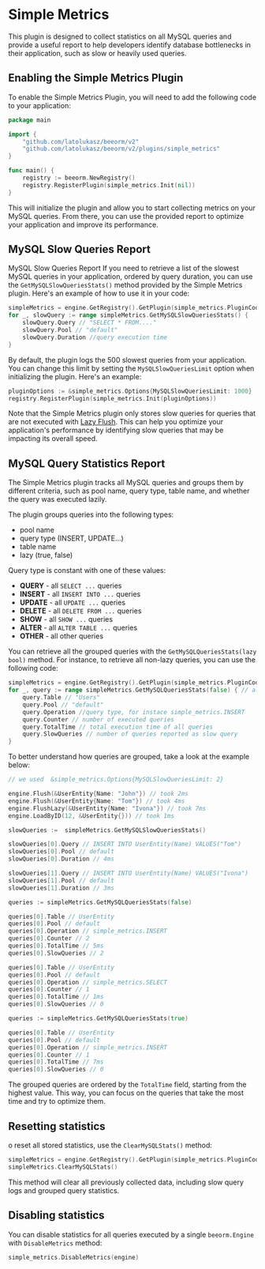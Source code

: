 # Simple Metrics

This plugin is designed to collect statistics on all MySQL queries and provide a useful report to help developers identify database bottlenecks in their application, such as slow or heavily used queries.

## Enabling the Simple Metrics Plugin

To enable the Simple Metrics Plugin, you will need to add the following code to your application:

```go
package main

import {
    "github.com/latolukasz/beeorm/v2"
    "github.com/latolukasz/beeorm/v2/plugins/simple_metrics"
}

func main() {
    registry := beeorm.NewRegistry()
    registry.RegisterPlugin(simple_metrics.Init(nil)) 
} 
```

This will initialize the plugin and allow you to start collecting metrics on your MySQL queries. From there, you can use the provided report to optimize your application and improve its performance.

## MySQL Slow Queries Report

MySQL Slow Queries Report
If you need to retrieve a list of the slowest MySQL queries in your application, ordered by query duration, you can use the `GetMySQLSlowQueriesStats()` method provided by the Simple Metrics plugin. Here's an example of how to use it in your code:

```go
simpleMetrics = engine.GetRegistry().GetPlugin(simple_metrics.PluginCode).(*simple_metrics.Plugin)
for _, slowQuery := range simpleMetrics.GetMySQLSlowQueriesStats() {
    slowQuery.Query // "SELECT * FROM...."
    slowQuery.Pool // "default"
    slowQuery.Duration //query execution time
}
```

By default, the plugin logs the 500 slowest queries from your application. You can change this limit by setting the `MySQLSlowQueriesLimit` option when initializing the plugin. Here's an example:
```go
pluginOptions := &simple_metrics.Options{MySQLSlowQueriesLimit: 1000}
registry.RegisterPlugin(simple_metrics.Init(pluginOptions)) 
```

Note that the Simple Metrics plugin only stores slow queries for queries that are not executed with [Lazy Flush](/guide/lazy_flush.html). This can help you optimize your application's performance by identifying slow queries that may be impacting its overall speed.

## MySQL Query Statistics Report

The Simple Metrics plugin tracks all MySQL queries and groups them by different criteria, such as pool name, query type, table name, and whether the query was executed lazily.

The plugin groups queries into the following types:

 * pool name
 * query type (INSERT, UPDATE...)
 * table name
 * lazy (true, false)

Query type is constant with one of these values:

 * **QUERY** - all `SELECT ...` queries
 * **INSERT** - all `INSERT INTO ...` queries
 * **UPDATE** - all `UPDATE ...` queries
 * **DELETE** - all `DELETE FROM ...` queries
 * **SHOW** - all `SHOW ...` queries
 * **ALTER** - all `ALTER TABLE ...` queries
 * **OTHER** - all other queries

You can retrieve all the grouped queries with the `GetMySQLQueriesStats(lazy bool)` method. For instance, to retrieve all non-lazy queries, you can use the following code:

```go
simpleMetrics = engine.GetRegistry().GetPlugin(simple_metrics.PluginCode).(*simple_metrics.Plugin)
for _, query := range simpleMetrics.GetMySQLQueriesStats(false) { // all non-lazy queries
    query.Table // "Users"
    query.Pool // "default"
    query.Operation //query type, for instace simple_metrics.INSERT
    query.Counter // number of executed queries
    query.TotalTime // total execution time of all queries
    query.SlowQueries // number of queries reported as slow query
}
```

To better understand how queries are grouped, take a look at the example below:

```go
// we used  &simple_metrics.Options{MySQLSlowQueriesLimit: 2}

engine.Flush(&UserEntity{Name: "John"}) // took 2ms
engine.Flush(&UserEntity{Name: "Tom"}) // took 4ms
engine.FlushLazy(&UserEntity{Name: "Ivona"}) // took 7ms
engine.LoadByID(12, &UserEntity{})) // took 1ms

slowQueries :=  simpleMetrics.GetMySQLSlowQueriesStats()

slowQueries[0].Query // INSERT INTO UserEntity(Name) VALUES("Tom")
slowQueries[0].Pool // default
slowQueries[0].Duration // 4ms

slowQueries[1].Query // INSERT INTO UserEntity(Name) VALUES("Ivona")
slowQueries[1].Pool // default
slowQueries[1].Duration // 3ms

queries := simpleMetrics.GetMySQLQueriesStats(false)

queries[0].Table // UserEntity
queries[0].Pool // default
queries[0].Operation // simple_metrics.INSERT
queries[0].Counter // 2
queries[0].TotalTime // 5ms
queries[0].SlowQueries // 2

queries[0].Table // UserEntity
queries[0].Pool // default
queries[0].Operation // simple_metrics.SELECT
queries[0].Counter // 1
queries[0].TotalTime // 1ms
queries[0].SlowQueries // 0

queries := simpleMetrics.GetMySQLQueriesStats(true)

queries[0].Table // UserEntity
queries[0].Pool // default
queries[0].Operation // simple_metrics.INSERT
queries[0].Counter // 1
queries[0].TotalTime // 7ms
queries[0].SlowQueries // 0
```

The grouped queries are ordered by the `TotalTime` field, starting from the highest value. This way, you can focus on the queries that take the most time and try to optimize them.

## Resetting statistics

o reset all stored statistics, use the `ClearMySQLStats()` method:

```go
simpleMetrics = engine.GetRegistry().GetPlugin(simple_metrics.PluginCode).(*simple_metrics.Plugin)
simpleMetrics.ClearMySQLStats()
```

This method will clear all previously collected data, including slow query logs and grouped query statistics.

## Disabling statistics

You can disable statistics for all queries executed by a single `beeorm.Engine` with `DisableMetrics` method:

```go
simple_metrics.DisableMetrics(engine)
```